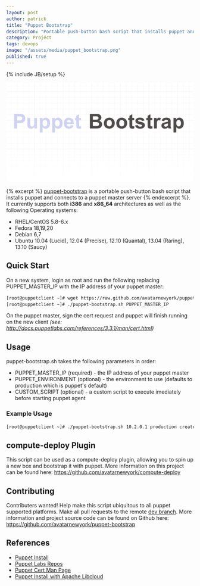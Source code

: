 ```yaml
---
layout: post
author: patrick
title: "Puppet Bootstrap"
description: "Portable push-button bash script that installs puppet and connects to a puppet master server"
category: Project
tags: devops
image: "/assets/media/puppet_bootstrap.png"
published: true
---
```

{% include JB/setup %}

![Puppet Bootstrap](/assets/media/puppet_bootstrap.png)

{% excerpt %} [puppet-bootstrap](https://github.com/avatarnewyork/puppet-bootstrap) is a portable push-button bash script that installs puppet and connects to a puppet master server {% endexcerpt %}.  It currently supports both __i386__ and __x86_64__ architectures as well as the following Operating systems:

* RHEL/CentOS 5.8-6.x
* Fedora 18,19,20
* Debian 6,7
* Ubuntu 10.04 (Lucid), 12.04 (Precise), 12.10 (Quantal), 13.04 (Raring), 13.10 (Saucy)

## Quick Start

On a new system, login as root and run the following replacing PUPPET_MASTER_IP with the IP address of your puppet master:

```bash
[root@puppetclient ~]# wget https://raw.github.com/avatarnewyork/puppet-bootstrap/master/puppet-bootstrap.sh
[root@puppetclient ~]# ./puppet-bootstrap.sh PUPPET_MASTER_IP
```

On the puppet master, sign the cert request and puppet will finish running on the new client _*(see: http://docs.puppetlabs.com/references/3.3.1/man/cert.html)*_

## Usage

puppet-bootstrap.sh takes the following parameters in order:

* PUPPET_MASTER_IP (required) - the IP address of your puppet master
* PUPPET_ENVIRONMENT (optional) - the environment to use (defaults to production which is puppet's default)
* CUSTOM_SCRIPT (optional) - a custom script to execute imediately before starting puppet agent

### Example Usage

```bash
[root@puppetclient ~]# ./puppet-bootstrap.sh 10.2.0.1 production createswap.sh
```

## compute-deploy Plugin

This script can be used as a compute-deploy plugin, allowing you to spin up a new box and bootstrap it with puppet.  More information on this project can be found here: https://github.com/avatarnewyork/compute-deploy

## Contributing

Contributers wanted!  Help make this script ubiquitous to all puppet supported platforms.  Make all pull requests to the remote [dev branch](https://github.com/avatarnewyork/puppet-bootstrap/tree/dev).  More information and project source code can be found on Github here: https://github.com/avatarnewyork/puppet-bootstrap

## References

* [Puppet Install](http://docs.puppetlabs.com/guides/installation.html)
* [Puppet Labs Repos](http://docs.puppetlabs.com/guides/puppetlabs_package_repositories.html)
* [Puppet Cert Man Page](http://docs.puppetlabs.com/references/3.3.1/man/cert.html)
* [Puppet Install with Apache Libcloud](http://puppetlabs.com/blog/bootstrap-rackspace-cloud-servers-puppet-and-libcloud)
